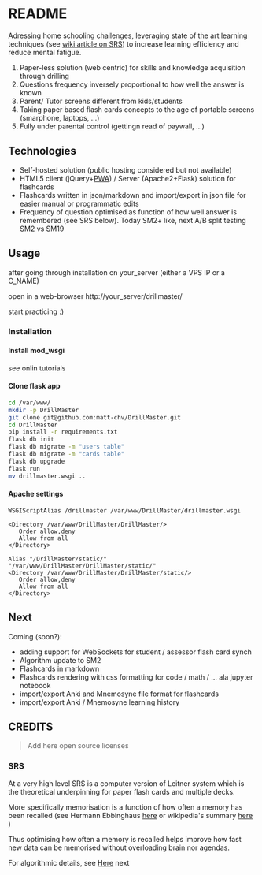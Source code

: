 # README

Adressing home schooling challenges, leveraging state of the art learning techniques (see [wiki article on SRS](https://en.wikipedia.org/wiki/Spaced_repetition)) to increase learning efficiency and reduce mental fatigue.

1. Paper-less solution (web centric) for skills and knowledge acquisition through drilling 
2. Questions frequency inversely proportional to how well the answer is known
3. Parent/ Tutor screens different from kids/students
4. Taking paper based flash cards concepts to the age of portable screens (smarphone, laptops, ...)
5. Fully under parental control (gettingn read of paywall, ...)

## Technologies

* Self-hosted solution (public hosting considered but not available)
* HTML5 client (jQuery+[PWA](https://en.wikipedia.org/wiki/Progressive_web_application)) / Server (Apache2+Flask) solution for flashcards 
* Flashcards written in json/markdown and import/export in json file for easier manual or programmatic edits
* Frequency of question optimised as function of how well answer is remembered (see SRS below). Today SM2+ like, next A/B split testing SM2 vs SM19

## Usage

after going through installation on your_server (either a VPS IP or a C_NAME)

open in a web-browser http://your_server/drillmaster/

start practicing :)

### Installation

#### Install mod_wsgi
see onlin tutorials

#### Clone flask app 

```bash
cd /var/www/
mkdir -p DrillMaster
git clone git@github.com:matt-chv/DrillMaster.git
cd DrillMaster
pip install -r requirements.txt
flask db init
flask db migrate -m "users table"
flask db migrate -m "cards table"
flask db upgrade
flask run
mv drillmaster.wsgi ..
```

#### Apache settings

```wsgi
WSGIScriptAlias /drillmaster /var/www/DrillMaster/drillmaster.wsgi

<Directory /var/www/DrillMaster/DrillMaster/>
   Order allow,deny
   Allow from all
</Directory>

Alias "/DrillMaster/static/" "/var/www/DrillMaster/DrillMaster/static/"
<Directory /var/www/DrillMaster/DrillMaster/static/>
   Order allow,deny
   Allow from all
</Directory>
```

## Next

Coming (soon?):
* adding support for WebSockets for student / assessor flash card synch
* Algorithm update to SM2
* Flashcards in markdown
* Flashcards rendering with css formatting for code / math / ... ala jupyter notebook
* import/export Anki and Mnemosyne file format for flashcards
* import/export Anki / Mnemosyne learning history

## CREDITS

> Add here open source licenses

### SRS

At a very high level SRS is a computer version of Leitner system which is the theoretical underpinning for paper flash cards and multiple decks.

More specifically memorisation is a function of how often a memory has been recalled (see Hermann Ebbinghaus [here](http://www.deutschestextarchiv.de/book/view/ebbinghaus_gedaechtnis_1885?p=67) or wikipedia's summary [here](https://en.wikipedia.org/wiki/Hermann_Ebbinghaus) )


Thus optimising how often a memory is recalled helps improve how fast new data can be memorised without overloading brain nor agendas.

For algorithmic details, see [Here](http://www.blueraja.com/blog/477/a-better-spaced-repetition-learning-algorithm-sm2) next

